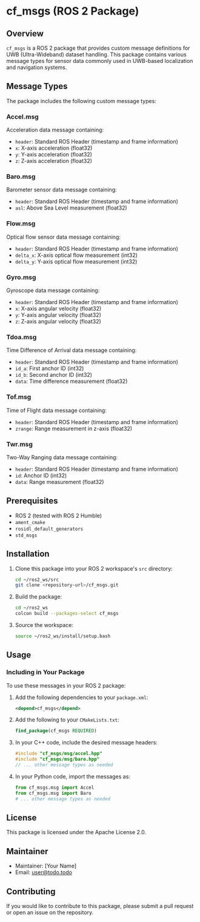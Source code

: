 # cf_msgs (ROS 2 Package)

## Overview
`cf_msgs` is a ROS 2 package that provides custom message definitions for UWB (Ultra-Wideband) dataset handling. This package contains various message types for sensor data commonly used in UWB-based localization and navigation systems.

## Message Types
The package includes the following custom message types:

### Accel.msg
Acceleration data message containing:
- `header`: Standard ROS Header (timestamp and frame information)
- `x`: X-axis acceleration (float32)
- `y`: Y-axis acceleration (float32)
- `z`: Z-axis acceleration (float32)

### Baro.msg
Barometer sensor data message containing:
- `header`: Standard ROS Header (timestamp and frame information)
- `asl`: Above Sea Level measurement (float32)

### Flow.msg
Optical flow sensor data message containing:
- `header`: Standard ROS Header (timestamp and frame information)
- `delta_x`: X-axis optical flow measurement (int32)
- `delta_y`: Y-axis optical flow measurement (int32)

### Gyro.msg
Gyroscope data message containing:
- `header`: Standard ROS Header (timestamp and frame information)
- `x`: X-axis angular velocity (float32)
- `y`: Y-axis angular velocity (float32)
- `z`: Z-axis angular velocity (float32)

### Tdoa.msg
Time Difference of Arrival data message containing:
- `header`: Standard ROS Header (timestamp and frame information)
- `id_a`: First anchor ID (int32)
- `id_b`: Second anchor ID (int32)
- `data`: Time difference measurement (float32)

### Tof.msg
Time of Flight data message containing:
- `header`: Standard ROS Header (timestamp and frame information)
- `zrange`: Range measurement in z-axis (float32)

### Twr.msg
Two-Way Ranging data message containing:
- `header`: Standard ROS Header (timestamp and frame information)
- `id`: Anchor ID (int32)
- `data`: Range measurement (float32)

## Prerequisites
- ROS 2 (tested with ROS 2 Humble)
- `ament_cmake`
- `rosidl_default_generators`
- `std_msgs`

## Installation

1. Clone this package into your ROS 2 workspace's `src` directory:
   ```bash
   cd ~/ros2_ws/src
   git clone <repository-url>/cf_msgs.git
   ```

2. Build the package:
   ```bash
   cd ~/ros2_ws
   colcon build --packages-select cf_msgs
   ```

3. Source the workspace:
   ```bash
   source ~/ros2_ws/install/setup.bash
   ```

## Usage

### Including in Your Package
To use these messages in your ROS 2 package:

1. Add the following dependencies to your `package.xml`:
   ```xml
   <depend>cf_msgs</depend>
   ```

2. Add the following to your `CMakeLists.txt`:
   ```cmake
   find_package(cf_msgs REQUIRED)
   ```

3. In your C++ code, include the desired message headers:
   ```cpp
   #include "cf_msgs/msg/accel.hpp"
   #include "cf_msgs/msg/baro.hpp"
   // ... other message types as needed
   ```

4. In your Python code, import the messages as:
   ```python
   from cf_msgs.msg import Accel
   from cf_msgs.msg import Baro
   # ... other message types as needed
   ```

## License
This package is licensed under the Apache License 2.0.

## Maintainer
- Maintainer: [Your Name]
- Email: user@todo.todo

## Contributing
If you would like to contribute to this package, please submit a pull request or open an issue on the repository. 